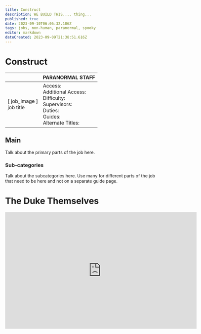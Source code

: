 ```yaml
---
title: Construct
description: WE BUILD THIS.... thing...
published: true
date: 2023-09-10T06:06:32.106Z
tags: jobs, non-human, paranormal, spooky
editor: markdown
dateCreated: 2023-09-09T21:38:51.616Z
---
```


# Construct

|                             | PARANORMAL STAFF                                                                                   |
|-----------------------------|----------------------------------------------------------------------------------------------|
| \[ job_image ]<br>job title | Access:<br>Additional Access:<br>Difficulty:<br>Supervisors:<br>Duties:<br>Guides:<br>Alternate Titles: |

## Main 
Talk about the primary parts of the job here.


### Sub-categories
Talk about the subcategories here. Use many for different parts of the job that need to be here and not on a separate guide page.

# The Duke Themselves
<iframe src="https://player.twitch.tv/?channel=thedukeofook&parent=wiki.monkestation.com" frameborder="0" allowfullscreen="true" scrolling="no" height="378" width="620"></iframe>